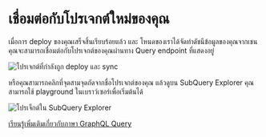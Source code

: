 # เชื่อมต่อกับโปรเจกต์ใหม่ของคุณ

เมื่อการ deploy ของคุณเสร็จสิ้นเรียบร้อยแล้ว และ โหนดของเราได้จัดทำดัชนีข้อมูลของคุณจากเชน คุณจะสามารถเชื่อมต่อกับโปรเจกต์ของคุณผ่านทาง Query endpoint ที่แสดงอยู่

![โปรเจกต์ที่กำลังถูก deploy และ sync](/assets/img/projects-deploy-sync.png)

หรือคุณสามารถคลิกที่จุดสามจุดถัดจากชื่อโปรเจกต์ของคุณ แล้วดูบน SubQuery Explorer คุณสามารถใช้ playground ในเบราว์เซอร์เพื่อเริ่มต้นได้

![โปรเจ็กต์ใน SubQuery Explorer](/assets/img/projects-explorer.png)

[เรียนรู้เพิ่มเติมเกี่ยวกับภาษา GraphQL Query](./graphql.md)
